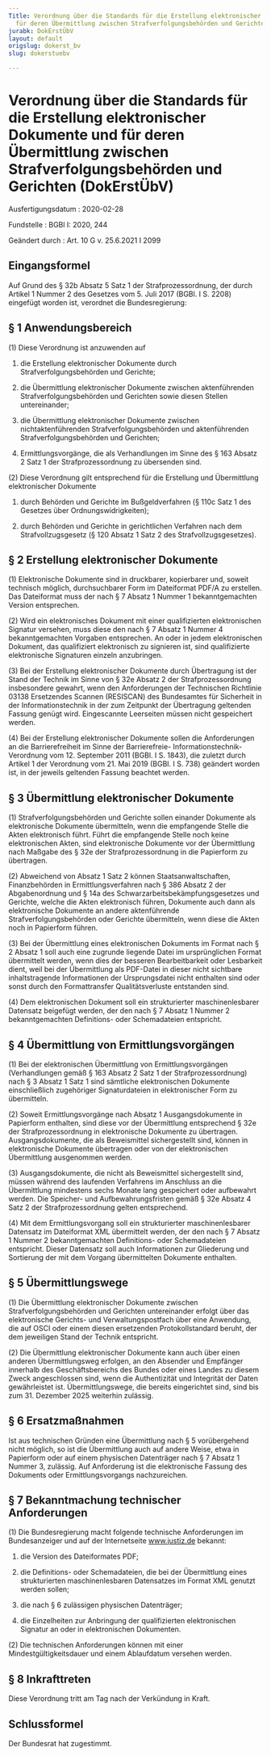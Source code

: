 ```yaml
---
Title: Verordnung über die Standards für die Erstellung elektronischer Dokumente und
  für deren Übermittlung zwischen Strafverfolgungsbehörden und Gerichten
jurabk: DokErstÜbV
layout: default
origslug: dokerst_bv
slug: dokerstuebv

---
```


# Verordnung über die Standards für die Erstellung elektronischer Dokumente und für deren Übermittlung zwischen Strafverfolgungsbehörden und Gerichten (DokErstÜbV)

Ausfertigungsdatum
:   2020-02-28

Fundstelle
:   BGBl I: 2020, 244

Geändert durch
:   Art. 10 G v. 25.6.2021 I 2099


## Eingangsformel

Auf Grund des § 32b Absatz 5 Satz 1 der Strafprozessordnung, der durch
Artikel 1 Nummer 2 des Gesetzes vom 5. Juli 2017 (BGBl. I S. 2208)
eingefügt worden ist, verordnet die Bundesregierung:


## § 1 Anwendungsbereich

(1) Diese Verordnung ist anzuwenden auf

1.  die Erstellung elektronischer Dokumente durch Strafverfolgungsbehörden
    und Gerichte;


2.  die Übermittlung elektronischer Dokumente zwischen aktenführenden
    Strafverfolgungsbehörden und Gerichten sowie diesen Stellen
    untereinander;


3.  die Übermittlung elektronischer Dokumente zwischen nichtaktenführenden
    Strafverfolgungsbehörden und aktenführenden Strafverfolgungsbehörden
    und Gerichten;


4.  Ermittlungsvorgänge, die als Verhandlungen im Sinne des § 163 Absatz 2
    Satz 1 der Strafprozessordnung zu übersenden sind.




(2) Diese Verordnung gilt entsprechend für die Erstellung und
Übermittlung elektronischer Dokumente

1.  durch Behörden und Gerichte im Bußgeldverfahren (§ 110c Satz 1 des
    Gesetzes über Ordnungswidrigkeiten);


2.  durch Behörden und Gerichte in gerichtlichen Verfahren nach dem
    Strafvollzugsgesetz (§ 120 Absatz 1 Satz 2 des Strafvollzugsgesetzes).





## § 2 Erstellung elektronischer Dokumente

(1) Elektronische Dokumente sind in druckbarer, kopierbarer und,
soweit technisch möglich, durchsuchbarer Form im Dateiformat PDF/A zu
erstellen. Das Dateiformat muss der nach § 7 Absatz 1 Nummer 1
bekanntgemachten Version entsprechen.

(2) Wird ein elektronisches Dokument mit einer qualifizierten
elektronischen Signatur versehen, muss diese den nach § 7 Absatz 1
Nummer 4 bekanntgemachten Vorgaben entsprechen. An oder in jedem
elektronischen Dokument, das qualifiziert elektronisch zu signieren
ist, sind qualifizierte elektronische Signaturen einzeln anzubringen.

(3) Bei der Erstellung elektronischer Dokumente durch Übertragung ist
der Stand der Technik im Sinne von § 32e Absatz 2 der
Strafprozessordnung insbesondere gewahrt, wenn den Anforderungen der
Technischen Richtlinie 03138 Ersetzendes Scannen (RESISCAN) des
Bundesamtes für Sicherheit in der Informationstechnik in der zum
Zeitpunkt der Übertragung geltenden Fassung genügt wird. Eingescannte
Leerseiten müssen nicht gespeichert werden.

(4) Bei der Erstellung elektronischer Dokumente sollen die
Anforderungen an die Barrierefreiheit im Sinne der Barrierefreie-
Informationstechnik-Verordnung vom 12. September 2011 (BGBl. I S.
1843), die zuletzt durch Artikel 1 der Verordnung vom 21. Mai 2019
(BGBl. I S. 738) geändert worden ist, in der jeweils geltenden Fassung
beachtet werden.


## § 3 Übermittlung elektronischer Dokumente

(1) Strafverfolgungsbehörden und Gerichte sollen einander Dokumente
als elektronische Dokumente übermitteln, wenn die empfangende Stelle
die Akten elektronisch führt. Führt die empfangende Stelle noch keine
elektronischen Akten, sind elektronische Dokumente vor der
Übermittlung nach Maßgabe des § 32e der Strafprozessordnung in die
Papierform zu übertragen.

(2) Abweichend von Absatz 1 Satz 2 können Staatsanwaltschaften,
Finanzbehörden in Ermittlungsverfahren nach § 386 Absatz 2 der
Abgabenordnung und § 14a des Schwarzarbeitsbekämpfungsgesetzes und
Gerichte, welche die Akten elektronisch führen, Dokumente auch dann
als elektronische Dokumente an andere aktenführende
Strafverfolgungsbehörden oder Gerichte übermitteln, wenn diese die
Akten noch in Papierform führen.

(3) Bei der Übermittlung eines elektronischen Dokuments im Format nach
§ 2 Absatz 1 soll auch eine zugrunde liegende Datei im ursprünglichen
Format übermittelt werden, wenn dies der besseren Bearbeitbarkeit oder
Lesbarkeit dient, weil bei der Übermittlung als PDF-Datei in dieser
nicht sichtbare inhaltstragende Informationen der Ursprungsdatei nicht
enthalten sind oder sonst durch den Formattransfer Qualitätsverluste
entstanden sind.

(4) Dem elektronischen Dokument soll ein strukturierter
maschinenlesbarer Datensatz beigefügt werden, der den nach § 7 Absatz
1 Nummer 2 bekanntgemachten Definitions- oder Schemadateien
entspricht.


## § 4 Übermittlung von Ermittlungsvorgängen

(1) Bei der elektronischen Übermittlung von Ermittlungsvorgängen
(Verhandlungen gemäß § 163 Absatz 2 Satz 1 der Strafprozessordnung)
nach § 3 Absatz 1 Satz 1 sind sämtliche elektronischen Dokumente
einschließlich zugehöriger Signaturdateien in elektronischer Form zu
übermitteln.

(2) Soweit Ermittlungsvorgänge nach Absatz 1 Ausgangsdokumente in
Papierform enthalten, sind diese vor der Übermittlung entsprechend §
32e der Strafprozessordnung in elektronische Dokumente zu übertragen.
Ausgangsdokumente, die als Beweismittel sichergestellt sind, können in
elektronische Dokumente übertragen oder von der elektronischen
Übermittlung ausgenommen werden.

(3) Ausgangsdokumente, die nicht als Beweismittel sichergestellt sind,
müssen während des laufenden Verfahrens im Anschluss an die
Übermittlung mindestens sechs Monate lang gespeichert oder aufbewahrt
werden. Die Speicher- und Aufbewahrungsfristen gemäß § 32e Absatz 4
Satz 2 der Strafprozessordnung gelten entsprechend.

(4) Mit dem Ermittlungsvorgang soll ein strukturierter
maschinenlesbarer Datensatz im Dateiformat XML übermittelt werden, der
den nach § 7 Absatz 1 Nummer 2 bekanntgemachten Definitions- oder
Schemadateien entspricht. Dieser Datensatz soll auch Informationen zur
Gliederung und Sortierung der mit dem Vorgang übermittelten Dokumente
enthalten.


## § 5 Übermittlungswege

(1) Die Übermittlung elektronischer Dokumente zwischen
Strafverfolgungsbehörden und Gerichten untereinander erfolgt über das
elektronische Gerichts- und Verwaltungspostfach über eine Anwendung,
die auf OSCI oder einem diesen ersetzenden Protokollstandard beruht,
der dem jeweiligen Stand der Technik entspricht.

(2) Die Übermittlung elektronischer Dokumente kann auch über einen
anderen Übermittlungsweg erfolgen, an den Absender und Empfänger
innerhalb des Geschäftsbereichs des Bundes oder eines Landes zu diesem
Zweck angeschlossen sind, wenn die Authentizität und Integrität der
Daten gewährleistet ist. Übermittlungswege, die bereits eingerichtet
sind, sind bis zum 31. Dezember 2025 weiterhin zulässig.


## § 6 Ersatzmaßnahmen

Ist aus technischen Gründen eine Übermittlung nach § 5 vorübergehend
nicht möglich, so ist die Übermittlung auch auf andere Weise, etwa in
Papierform oder auf einem physischen Datenträger nach § 7 Absatz 1
Nummer 3, zulässig. Auf Anforderung ist die elektronische Fassung des
Dokuments oder Ermittlungsvorgangs nachzureichen.


## § 7 Bekanntmachung technischer Anforderungen

(1) Die Bundesregierung macht folgende technische Anforderungen im
Bundesanzeiger und auf der Internetseite www.justiz.de bekannt:

1.  die Version des Dateiformates PDF;


2.  die Definitions- oder Schemadateien, die bei der Übermittlung eines
    strukturierten maschinenlesbaren Datensatzes im Format XML genutzt
    werden sollen;


3.  die nach § 6 zulässigen physischen Datenträger;


4.  die Einzelheiten zur Anbringung der qualifizierten elektronischen
    Signatur an oder in elektronischen Dokumenten.




(2) Die technischen Anforderungen können mit einer
Mindestgültigkeitsdauer und einem Ablaufdatum versehen werden.


## § 8 Inkrafttreten

Diese Verordnung tritt am Tag nach der Verkündung in Kraft.


## Schlussformel

Der Bundesrat hat zugestimmt.

